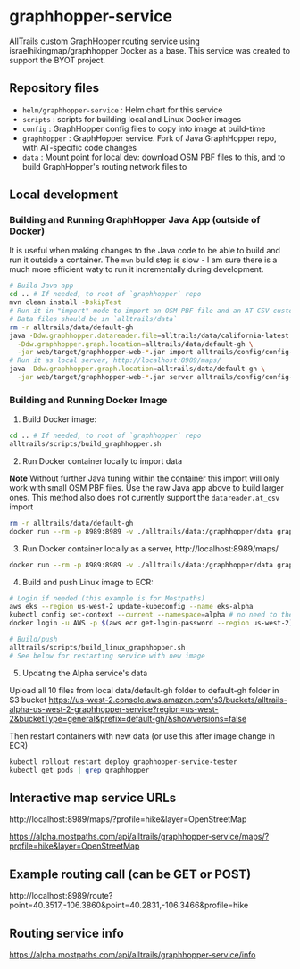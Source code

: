 # graphhopper-service

AllTrails custom GraphHopper routing service using israelhikingmap/graphhopper Docker as a base. This service was created to support the BYOT project.

## Repository files

- `helm/graphhopper-service` : Helm chart for this service
- `scripts` : scripts for building local and Linux Docker images
- `config` : GraphHopper config files to copy into image at build-time
- `graphhopper` : GraphHopper service.  Fork of Java GraphHopper repo, with AT-specific code changes
- `data` : Mount point for local dev: download OSM PBF files to this, and to build GraphHopper's routing network files to

## Local development

### Building and Running GraphHopper Java App (outside of Docker)

It is useful when making changes to the Java code to be able to build and run it outside a container.
The `mvn` build step is slow - I am sure there is a much more efficient waty to run it incrementally during development.
```Bash
# Build Java app
cd .. # If needed, to root of `graphhopper` repo
mvn clean install -DskipTest
# Run it in "import" mode to import an OSM PBF file and an AT CSV custom attribute file
# Data files should be in `alltrails/data` 
rm -r alltrails/data/default-gh
java -Ddw.graphhopper.datareader.file=alltrails/data/california-latest.osm.pbf \
  -Ddw.graphhopper.graph.location=alltrails/data/default-gh \
  -jar web/target/graphhopper-web-*.jar import alltrails/config/config-alltrails.yml
# Run it as local server, http://localhost:8989/maps/
java -Ddw.graphhopper.graph.location=alltrails/data/default-gh \
  -jar web/target/graphhopper-web-*.jar server alltrails/config/config-alltrails.yml

```

### Building and Running Docker Image

1. Build Docker image:

```Bash
cd .. # If needed, to root of `graphhopper` repo
alltrails/scripts/build_graphhopper.sh
```

2. Run Docker container locally to import data

**Note** Without further Java tuning within the container this import will only work with small OSM PBF files.
Use the raw Java app above to build larger ones.
This method also does not currently support the `datareader.at_csv` import

```Bash
rm -r alltrails/data/default-gh
docker run --rm -p 8989:8989 -v ./alltrails/data:/graphhopper/data graphhopper-service --import -i /graphhopper/data/california-latest.osm.pbf
```

3. Run Docker container locally as a server, http://localhost:8989/maps/

```Bash
docker run --rm -p 8989:8989 -v ./alltrails/data:/graphhopper/data graphhopper-service --host 0.0.0.0
```

4. Build and push Linux image to ECR:

```Bash
# Login if needed (this example is for Mostpaths)
aws eks --region us-west-2 update-kubeconfig --name eks-alpha
kubectl config set-context --current --namespace=alpha # no need to then add -n alpha 
docker login -u AWS -p $(aws ecr get-login-password --region us-west-2) 873326996015.dkr.ecr.us-west-2.amazonaws.com

# Build/push
alltrails/scripts/build_linux_graphhopper.sh
# See below for restarting service with new image
```

5. Updating the Alpha service's data

Upload all 10 files from local data/default-gh folder to default-gh folder in S3 bucket https://us-west-2.console.aws.amazon.com/s3/buckets/alltrails-alpha-us-west-2-graphhopper-service?region=us-west-2&bucketType=general&prefix=default-gh/&showversions=false

Then restart containers with new data (or use this after image change in ECR)

```Bash
kubectl rollout restart deploy graphhopper-service-tester
kubectl get pods | grep graphhopper
```

## Interactive map service URLs
http://localhost:8989/maps/?profile=hike&layer=OpenStreetMap

https://alpha.mostpaths.com/api/alltrails/graphhopper-service/maps/?profile=hike&layer=OpenStreetMap

## Example routing call (can be GET or POST)
http://localhost:8989/route?point=40.3517,-106.3860&point=40.2831,-106.3466&profile=hike

## Routing service info
https://alpha.mostpaths.com/api/alltrails/graphhopper-service/info
